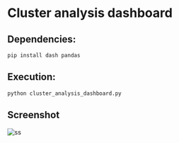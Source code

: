 # Cluster analysis dashboard

## Dependencies:

`pip install dash pandas`

## Execution:

`python cluster_analysis_dashboard.py`

## Screenshot

![ss]("assets/ss.jpeg")
